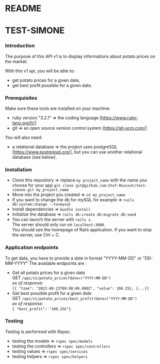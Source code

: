 # README

#   TEST-SIMONE

### Introduction ###

The purpose of this API v1 is to display informations about potato prices on the market.

With this v1 api, you will be able to:
- get potato prices for a given date,
- get best profit possible for a given date.

### Prerequisites ###

Make sure these tools are installed on your machine:
- ruby version "3.2.1" => the coding language [https://www.ruby-lang.org/fr/]
- git => an open source version control system [https://git-scm.com/]

You will also need:
- a relational database => the project uses postgreSQL [https://www.postgresql.org/], but you can use another relational database (see below).

### Installation ###

- Clone this repository => replace `my project_name` with the name you choose for your app
`git clone git@github.com:Stef-Rousset/test-simone.git my_project_name`
- Move into the project you created =>
`cd my_project_name`
- If you want to change the db for mySQL for example =>
 `rails db:system:change --to=mysql`
- Install dependencies =>
`bundle install`
- Initialize the database =>
`rails db:create db:migrate db:seed`
- You can launch the server with `rails s`.<br>
The server should only run on `localhost:3000`.<br>
You should see the homepage of Rails application.
If you want to stop the server, use Ctrl + C.<br>

### Application endpoints ###

To get data, you have to provide a date in format "YYYY-MM-DD" or "DD-MM-YYYY"
The available endpoints are :

- Get all potato prices for a given date<br>
GET `/api/v1/potato_prices?date=("YYYY-MM-DD")`<br>
*ex of response:* <br>
  `[{ "time": "2022-08-22T09:00:00.000Z", "value": 100.25}, {...}]`
- Get best possible profit for a given date<br>
GET `/api/v1/potato_prices/best_profit?date=("YYYY-MM-DD")`<br>
*ex of response:* <br>
  `{ "best_profit": "100.25€"}`

### Testing ###

Testing is performed with Rspec.

- testing the models =>
`rspec spec/models`
- testing the controllers =>
`rspec spec/controllers`
- testing values =>
`rspec spec/services`
- testing helpers =>
`rspec spec/helpers`

